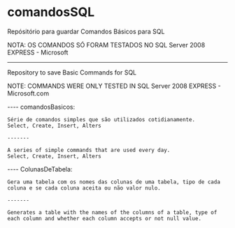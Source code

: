 # comandosSQL
Repósitório para guardar Comandos Básicos para SQL

NOTA: OS COMANDOS SÓ FORAM TESTADOS NO SQL Server 2008 EXPRESS - Microsoft

--------------
Repository to save Basic Commands for SQL

NOTE: COMMANDS WERE ONLY TESTED IN SQL Server 2008 EXPRESS - Microsoft.com

---- comandosBasicos:

    Série de comandos simples que são utilizados cotidianamente.
    Select, Create, Insert, Alters
    
    -------
    
    A series of simple commands that are used every day.
    Select, Create, Insert, Alters

---- ColunasDeTabela:

    Gera uma tabela com os nomes das colunas de uma tabela, tipo de cada coluna e se cada coluna aceita ou não valor nulo.
    
    -------
    
    Generates a table with the names of the columns of a table, type of each column and whether each column accepts or not null value.
